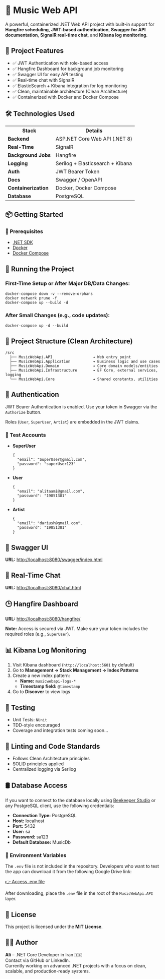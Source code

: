 <h1>🎵 Music Web API</h1>

<p>
  A powerful, containerized .NET Web API project with built-in support for <strong>Hangfire scheduling</strong>,
  <strong>JWT-based authentication</strong>, <strong>Swagger for API documentation</strong>,
  <strong>SignalR real-time chat</strong>, and <strong>Kibana log monitoring</strong>.
</p>

<h2>🚀 Project Features</h2>
<ul>
  <li>✅ JWT Authentication with role-based access</li>
  <li>✅ Hangfire Dashboard for background job monitoring</li>
  <li>✅ Swagger UI for easy API testing</li>
  <li>✅ Real-time chat with SignalR</li>
  <li>✅ ElasticSearch + Kibana integration for log monitoring</li>
  <li>✅ Clean, maintainable architecture (Clean Architecture)</li>
  <li>✅ Containerized with Docker and Docker Compose</li>
</ul>

<h2>🛠️ Technologies Used</h2>
<table>
  <tr><th>Stack</th><th>Details</th></tr>
  <tr><td><strong>Backend</strong></td><td>ASP.NET Core Web API (.NET 8)</td></tr>
  <tr><td><strong>Real-Time</strong></td><td>SignalR</td></tr>
  <tr><td><strong>Background Jobs</strong></td><td>Hangfire</td></tr>
  <tr><td><strong>Logging</strong></td><td>Serilog + Elasticsearch + Kibana</td></tr>
  <tr><td><strong>Auth</strong></td><td>JWT Bearer Token</td></tr>
  <tr><td><strong>Docs</strong></td><td>Swagger / OpenAPI</td></tr>
  <tr><td><strong>Containerization</strong></td><td>Docker, Docker Compose</td></tr>
  <tr><td><strong>Database</strong></td><td>PostgreSQL</td></tr>
</table>

<h2>📦 Getting Started</h2>

<h3>🔧 Prerequisites</h3>
<ul>
  <li><a href="https://dotnet.microsoft.com/download">.NET SDK</a></li>
  <li><a href="https://www.docker.com/">Docker</a></li>
  <li><a href="https://docs.docker.com/compose/">Docker Compose</a></li>
</ul>

<h2>🐳 Running the Project</h2>

<h3>First-Time Setup or After Major DB/Data Changes:</h3>
<pre><code>docker-compose down -v --remove-orphans
docker network prune -f
docker-compose up --build -d
</code></pre>

<h3>After Small Changes (e.g., code updates):</h3>
<pre><code>docker-compose up -d --build
</code></pre>

<h2>📂 Project Structure (Clean Architecture)</h2>
<pre><code>/src
  ├── MusicWebApi.API                  → Web entry point
  ├── MusicWebApi.Application          → Business logic and use cases
  ├── MusicWebApi.Domain               → Core domain models/entities
  ├── MusicWebApi.Infrastructure       → EF Core, external services, logging
  └── MusicWebApi.Core                 → Shared constants, utilities
</code></pre>

<h2>🔐 Authentication</h2>
<p>JWT Bearer Authentication is enabled. Use your token in Swagger via the <code>Authorize</code> button.</p>
<p>Roles (<code>User</code>, <code>SuperUser</code>, <code>Artist</code>) are embedded in the JWT claims.</p>
<h3>🧪 Test Accounts</h3>
<ul>
  <li><strong>SuperUser</strong>
    <pre><code>{
  "email": "SuperUser@gmail.com",
  "password": "superUser123"
}</code></pre>
  </li>
  <li><strong>User</strong>
    <pre><code>{
  "email": "alitaami@gmail.com",
  "password": "19851381"
}</code></pre>
  </li>
  <li><strong>Artist</strong>
    <pre><code>{
  "email": "dariush@gmail.com",
  "password": "19851381"
}</code></pre>
  </li>
</ul>

<h2>📘 Swagger UI</h2>
<p><strong>URL:</strong> <a href="http://localhost:8080/swagger/index.html">http://localhost:8080/swagger/index.html</a></p>

<h2>💬 Real-Time Chat</h2>
<p><strong>URL:</strong> <a href="http://localhost:8080/chat.html">http://localhost:8080/chat.html</a></p>

<h2>🕒 Hangfire Dashboard</h2>
<p><strong>URL:</strong> <a href="http://localhost:8080/hangfire/">http://localhost:8080/hangfire/</a></p>
<p><strong>Note:</strong> Access is secured via JWT. Make sure your token includes the required roles (e.g., <code>SuperUser</code>).</p>

<h2>📊 Kibana Log Monitoring</h2>
<ol>
  <li>Visit Kibana dashboard (<code>http://localhost:5601</code> by default)</li>
  <li>Go to <strong>Management → Stack Management → Index Patterns</strong></li>
  <li>Create a new index pattern:
    <ul>
      <li><strong>Name:</strong> <code>musicwebapi-logs-*</code></li>
      <li><strong>Timestamp field:</strong> <code>@timestamp</code></li>
    </ul>
  </li>
  <li>Go to <strong>Discover</strong> to view logs</li>
</ol>

<h2>🧪 Testing</h2>
<ul>
  <li>Unit Tests: <code>NUnit</code></li>
  <li>TDD-style encouraged</li>
  <li>Coverage and integration tests coming soon...</li>
</ul>

<h2>🧼 Linting and Code Standards</h2>
<ul>
  <li>Follows Clean Architecture principles</li>
  <li>SOLID principles applied</li>
  <li>Centralized logging via Serilog</li>
</ul>

<h2>🛢️ Database Access</h2>
<p>If you want to connect to the database locally using <a href="https://www.beekeeperstudio.io/">Beekeeper Studio</a> or any PostgreSQL client, use the following credentials:</p>
<ul>
  <li><strong>Connection Type:</strong> PostgreSQL</li>
  <li><strong>Host:</strong> localhost</li>
  <li><strong>Port:</strong> 5432</li>
  <li><strong>User:</strong> sa</li>
  <li><strong>Password:</strong> sa123</li>
  <li><strong>Default Database:</strong> MusicDb</li>
</ul>

<h3>📄 Environment Variables</h3>
<p>
  The <code>.env</code> file is not included in the repository. Developers who want to test the app can download it from the following Google Drive link:
</p>
<p>
  <a href="https://docs.google.com/document/d/1ysQWdMN3I2koneb0sOkb0dh_oU01MePLkf0-RU7mAEY/edit?usp=sharing" target="_blank">
    👉 Access .env file
  </a>
</p>
<p>
  After downloading, place the <code>.env</code> file in the root of the <code>MusicWebApi.API</code> layer.
</p>

<h2>📜 License</h2>
<p>This project is licensed under the <strong>MIT License</strong>.</p>

<h2>🙋‍♂️ Author</h2>
<p><strong>Ali</strong> – .NET Core Developer in Iran 🇮🇷<br>
Contact via GitHub or LinkedIn.<br>
Currently working on advanced .NET projects with a focus on clean, scalable, and production-ready systems.</p>
